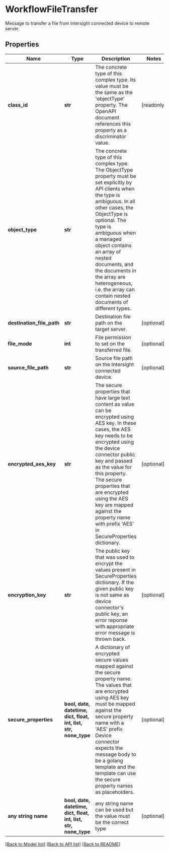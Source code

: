 # WorkflowFileTransfer

Message to transfer a file from Intersight connected device to remote server.
## Properties
Name | Type | Description | Notes
------------ | ------------- | ------------- | -------------
**class_id** | **str** | The concrete type of this complex type. Its value must be the same as the &#39;objectType&#39; property. The OpenAPI document references this property as a discriminator value. | [readonly] 
**object_type** | **str** | The concrete type of this complex type. The ObjectType property must be set explicitly by API clients when the type is ambiguous. In all other cases, the  ObjectType is optional.  The type is ambiguous when a managed object contains an array of nested documents, and the documents in the array are heterogeneous, i.e. the array can contain nested documents of different types. | 
**destination_file_path** | **str** | Destination file path on the target server. | [optional] 
**file_mode** | **int** | File permission to set on the transferred file. | [optional] 
**source_file_path** | **str** | Source file path on the Intersight connected device. | [optional] 
**encrypted_aes_key** | **str** | The secure properties that have large text content as value can be encrypted using AES key. In these cases, the AES key needs to be encrypted using the device connector public key and passed as the value for this property. The secure properties that are encrypted using the AES key are mapped against the property name with prefix &#39;AES&#39; in SecureProperties dictionary. | [optional] 
**encryption_key** | **str** | The public key that was used to encrypt the values present in SecureProperties dictionary. If the given public key is not same as device connector&#39;s public key, an error reponse with appropriate error message is thrown back. | [optional] 
**secure_properties** | **bool, date, datetime, dict, float, int, list, str, none_type** | A dictionary of encrypted secure values mapped against the secure property name. The values that are encrypted using AES key must be mapped against the secure property name with a &#39;AES&#39; prefix Device connector expects the message body to be a golang template and the template can use the secure property names as placeholders. | [optional] 
**any string name** | **bool, date, datetime, dict, float, int, list, str, none_type** | any string name can be used but the value must be the correct type | [optional]

[[Back to Model list]](../README.md#documentation-for-models) [[Back to API list]](../README.md#documentation-for-api-endpoints) [[Back to README]](../README.md)


